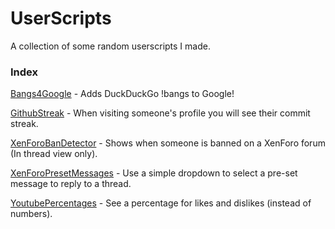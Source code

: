 # UserScripts
A collection of some random userscripts I made.

### Index

[Bangs4Google](https://github.com/NoahvdAa/UserScripts/tree/master/Bangs4Google) - Adds DuckDuckGo !bangs to Google!

[GithubStreak](https://github.com/NoahvdAa/UserScripts/tree/master/GithubStreak) - When visiting someone's profile you will see their commit streak.

[XenForoBanDetector](https://github.com/NoahvdAa/UserScripts/tree/master/XenForoBanDetector) - Shows when someone is banned on a XenForo forum (In thread view only).

[XenForoPresetMessages](https://github.com/NoahvdAa/UserScripts/tree/master/XenForoPresetMessages) - Use a simple dropdown to select a pre-set message to reply to a thread.

[YoutubePercentages](https://github.com/NoahvdAa/UserScripts/tree/master/YoutubePercentages) - See a percentage for likes and dislikes (instead of numbers).
